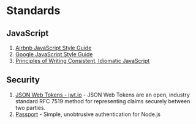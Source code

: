 # Standards

## JavaScript
1. [Airbnb JavaScript Style Guide](https://github.com/airbnb/javascript)
2. [Google JavaScript Style Guide](https://google.github.io/styleguide/jsguide.html)
3. [Principles of Writing Consistent, Idiomatic JavaScript](https://github.com/rwaldron/idiomatic.js)

## Security
1. [JSON Web Tokens - jwt.io](https://jwt.io/) - JSON Web Tokens are an open, industry standard RFC 7519 method for representing claims securely between two parties.
2. [Passport](http://www.passportjs.org/) - Simple, unobtrusive authentication for Node.js

